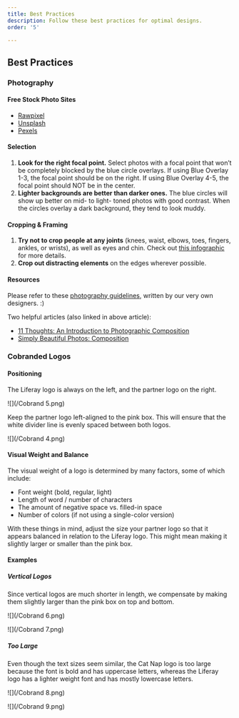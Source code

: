 ```yaml
---
title: Best Practices
description: Follow these best practices for optimal designs.
order: '5'

---
```

## Best Practices

### Photography

#### Free Stock Photo Sites

* [Rawpixel](https://www.rawpixel.com/free-images "Rawpixel")
* [Unsplash](https://unsplash.com/ "Unsplash")
* [Pexels](https://www.pexels.com/ "Pexels")

#### Selection

1. **Look for the right focal point.** Select photos with a focal point that won’t be completely blocked by the blue circle overlays. If using Blue Overlay 1-3, the focal point should be on the right. If using Blue Overlay 4-5, the focal point should NOT be in the center.
2. **Lighter backgrounds are better than darker ones.** The blue circles will show up better on mid- to light- toned photos with good contrast. When the circles overlay a dark background, they tend to look muddy.

#### Cropping & Framing

1. **Try not to crop people at any joints** (knees, waist, elbows, toes, fingers, ankles, or wrists), as well as eyes and chin. Check out [this infographic](http://media.digitalcameraworld.com/wp-content/uploads/sites/123/2012/03/Digital_Camera_World_portrait_photography_crop_guide1.png "this infographic") for more details.
2. **Crop out distracting elements** on the edges wherever possible.

#### Resources

Please refer to these [photography guidelines](https://liferay.design/blueprints/guidelines/photography/ "photography guidelines"), written by our very own designers. :)

Two helpful articles (also linked in above article):

* [11 Thoughts: An Introduction to Photographic Composition](https://www.bhphotovideo.com/explora/photography/tips-and-solutions/11-thoughts-introduction-photographic-composition "11 Thoughts: An Introduction to Photographic Composition")
* [Simply Beautiful Photos: Composition](https://www.nationalgeographic.com/photography/photo-tips/composition-tips-simply-beautiful-photos/ "Simply Beautiful Photos: Composition")

### Cobranded Logos

#### Positioning

The Liferay logo is always on the left, and the partner logo on the right.

![](/Cobrand 5.png)

Keep the partner logo left-aligned to the pink box. This will ensure that the white divider line is evenly spaced between both logos.

![](/Cobrand 4.png)

#### Visual Weight and Balance

The visual weight of a logo is determined by many factors, some of which include:

* Font weight (bold, regular, light)
* Length of word / number of characters
* The amount of negative space vs. filled-in space
* Number of colors (if not using a single-color version)

With these things in mind, adjust the size your partner logo so that it appears balanced in relation to the Liferay logo. This might mean making it slightly larger or smaller than the pink box.

#### Examples

##### Vertical Logos

Since vertical logos are much shorter in length, we compensate by making them slightly larger than the pink box on top and bottom.

![](/Cobrand 6.png)

![](/Cobrand 7.png)

##### Too Large

Even though the text sizes seem similar, the Cat Nap logo is too large because the font is bold and has uppercase letters, whereas the Liferay logo has a lighter weight font and has mostly lowercase letters.

![](/Cobrand 8.png)

![](/Cobrand 9.png)